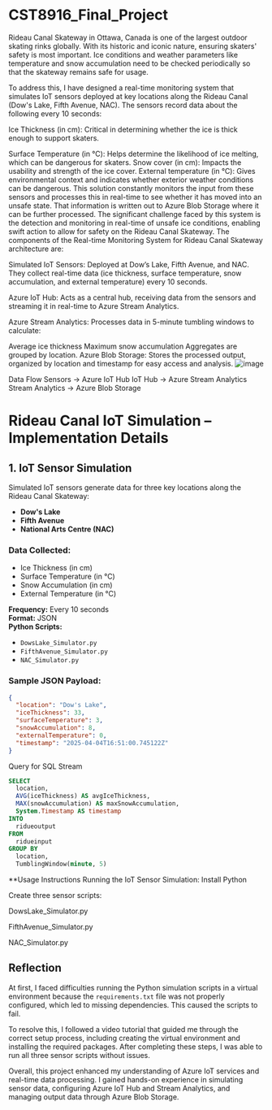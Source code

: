 # CST8916_Final_Project
Rideau Canal Skateway in Ottawa, Canada is one of the largest outdoor skating rinks globally. With its historic and iconic nature, ensuring skaters' safety is most important. Ice conditions and weather parameters like temperature and snow accumulation need to be checked periodically so that the skateway remains safe for usage.

To address this, I have designed a real-time monitoring system that simulates IoT sensors deployed at key locations along the Rideau Canal (Dow's Lake, Fifth Avenue, NAC). The sensors record data about the following every 10 seconds:

Ice Thickness (in cm): Critical in determining whether the ice is thick enough to support skaters.

Surface Temperature (in °C): Helps determine the likelihood of ice melting, which can be dangerous for skaters.
Snow cover (in cm): Impacts the usability and strength of the ice cover.
External temperature (in °C): Gives environmental context and indicates whether exterior weather conditions can be dangerous. This solution constantly monitors the input from these sensors and processes this in real-time to see whether it has moved into an unsafe state. That information is written out to Azure Blob Storage where it can be further processed.
The significant challenge faced by this system is the detection and monitoring in real-time of unsafe ice conditions, enabling swift action to allow for safety on the Rideau Canal Skateway. The components of the Real-time Monitoring System for Rideau Canal Skateway architecture are:

Simulated IoT Sensors: Deployed at Dow’s Lake, Fifth Avenue, and NAC. They collect real-time data (ice thickness, surface temperature, snow accumulation, and external temperature) every 10 seconds.

Azure IoT Hub: Acts as a central hub, receiving data from the sensors and streaming it in real-time to Azure Stream Analytics.

Azure Stream Analytics: Processes data in 5-minute tumbling windows to calculate:

Average ice thickness
Maximum snow accumulation Aggregates are grouped by location.
Azure Blob Storage: Stores the processed output, organized by location and timestamp for easy access and analysis.
![image](https://github.com/user-attachments/assets/470969f0-4422-45a2-9b2b-07e45a8d6636)

Data Flow
Sensors → Azure IoT Hub
IoT Hub → Azure Stream Analytics
Stream Analytics → Azure Blob Storage

# Rideau Canal IoT Simulation – Implementation Details

## 1. IoT Sensor Simulation

Simulated IoT sensors generate data for three key locations along the Rideau Canal Skateway:
- **Dow's Lake**
- **Fifth Avenue**
- **National Arts Centre (NAC)**

### Data Collected:
- Ice Thickness (in cm)
- Surface Temperature (in °C)
- Snow Accumulation (in cm)
- External Temperature (in °C)

**Frequency:** Every 10 seconds  
**Format:** JSON  
**Python Scripts:**  
- `DowsLake_Simulator.py`  
- `FifthAvenue_Simulator.py`  
- `NAC_Simulator.py`

### Sample JSON Payload:
```json
{
  "location": "Dow's Lake",
  "iceThickness": 33,
  "surfaceTemperature": 3,
  "snowAccumulation": 8,
  "externalTemperature": 0,
  "timestamp": "2025-04-04T16:51:00.745122Z"
}
```
Query for SQL Stream
``` sql
SELECT
  location,
  AVG(iceThickness) AS avgIceThickness,
  MAX(snowAccumulation) AS maxSnowAccumulation,
  System.Timestamp AS timestamp
INTO
  ridueoutput
FROM
  ridueinput
GROUP BY
  location,
  TumblingWindow(minute, 5)
```
**Usage Instructions
Running the IoT Sensor Simulation:
Install Python

Create three sensor scripts:

DowsLake_Simulator.py

FifthAvenue_Simulator.py

NAC_Simulator.py

## Reflection

At first, I faced difficulties running the Python simulation scripts in a virtual environment because the `requirements.txt` file was not properly configured, which led to missing dependencies. This caused the scripts to fail.

To resolve this, I followed a video tutorial that guided me through the correct setup process, including creating the virtual environment and installing the required packages. After completing these steps, I was able to run all three sensor scripts without issues.

Overall, this project enhanced my understanding of Azure IoT services and real-time data processing. I gained hands-on experience in simulating sensor data, configuring Azure IoT Hub and Stream Analytics, and managing output data through Azure Blob Storage.
